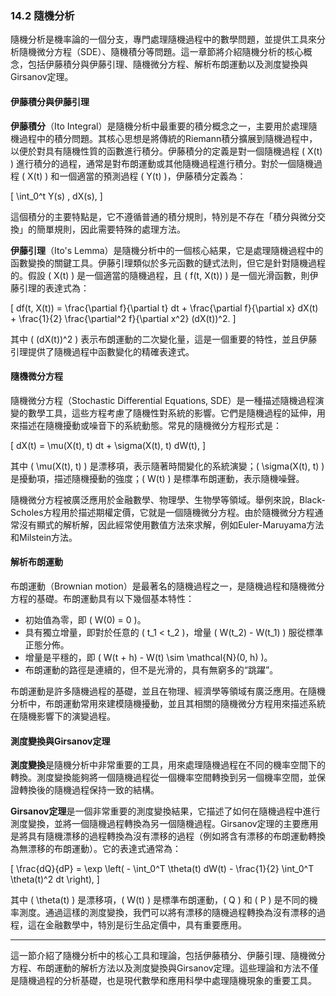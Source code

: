 ### 14.2 隨機分析

隨機分析是機率論的一個分支，專門處理隨機過程中的數學問題，並提供工具來分析隨機微分方程（SDE）、隨機積分等問題。這一章節將介紹隨機分析的核心概念，包括伊藤積分與伊藤引理、隨機微分方程、解析布朗運動以及測度變換與Girsanov定理。

#### 伊藤積分與伊藤引理

**伊藤積分**（Ito Integral）是隨機分析中最重要的積分概念之一，主要用於處理隨機過程中的積分問題。其核心思想是將傳統的Riemann積分擴展到隨機過程中，以便於對具有隨機性質的函數進行積分。伊藤積分的定義是對一個隨機過程 \( X(t) \) 進行積分的過程，通常是對布朗運動或其他隨機過程進行積分。對於一個隨機過程 \( X(t) \) 和一個適當的預測過程 \( Y(t) \)，伊藤積分定義為：

\[
\int_0^t Y(s) \, dX(s),
\]

這個積分的主要特點是，它不遵循普通的積分規則，特別是不存在「積分與微分交換」的簡單規則，因此需要特殊的處理方法。

**伊藤引理**（Ito's Lemma）是隨機分析中的一個核心結果，它是處理隨機過程中的函數變換的關鍵工具。伊藤引理類似於多元函數的鏈式法則，但它是針對隨機過程的。假設 \( X(t) \) 是一個適當的隨機過程，且 \( f(t, X(t)) \) 是一個光滑函數，則伊藤引理的表達式為：

\[
df(t, X(t)) = \frac{\partial f}{\partial t} dt + \frac{\partial f}{\partial x} dX(t) + \frac{1}{2} \frac{\partial^2 f}{\partial x^2} (dX(t))^2.
\]

其中 \( (dX(t))^2 \) 表示布朗運動的二次變化量，這是一個重要的特性，並且伊藤引理提供了隨機過程中函數變化的精確表達式。

#### 隨機微分方程

隨機微分方程（Stochastic Differential Equations, SDE）是一種描述隨機過程演變的數學工具，這些方程考慮了隨機性對系統的影響。它們是隨機過程的延伸，用來描述在隨機擾動或噪音下的系統動態。常見的隨機微分方程形式是：

\[
dX(t) = \mu(X(t), t) dt + \sigma(X(t), t) dW(t),
\]

其中 \( \mu(X(t), t) \) 是漂移項，表示隨著時間變化的系統演變；\( \sigma(X(t), t) \) 是擾動項，描述隨機擾動的強度；\( W(t) \) 是標準布朗運動，表示隨機噪聲。

隨機微分方程被廣泛應用於金融數學、物理學、生物學等領域。舉例來說，Black-Scholes方程用於描述期權定價，它就是一個隨機微分方程。由於隨機微分方程通常沒有顯式的解析解，因此經常使用數值方法來求解，例如Euler-Maruyama方法和Milstein方法。

#### 解析布朗運動

布朗運動（Brownian motion）是最著名的隨機過程之一，是隨機過程和隨機微分方程的基礎。布朗運動具有以下幾個基本特性：
- 初始值為零，即 \( W(0) = 0 \)。
- 具有獨立增量，即對於任意的 \( t_1 < t_2 \)，增量 \( W(t_2) - W(t_1) \) 服從標準正態分佈。
- 增量是平穩的，即 \( W(t + h) - W(t) \sim \mathcal{N}(0, h) \)。
- 布朗運動的路徑是連續的，但不是光滑的，具有無窮多的“跳躍”。

布朗運動是許多隨機過程的基礎，並且在物理、經濟學等領域有廣泛應用。在隨機分析中，布朗運動常用來建模隨機擾動，並且其相關的隨機微分方程用來描述系統在隨機影響下的演變過程。

#### 測度變換與Girsanov定理

**測度變換**是隨機分析中非常重要的工具，用來處理隨機過程在不同的機率空間下的轉換。測度變換能夠將一個隨機過程從一個機率空間轉換到另一個機率空間，並保證轉換後的隨機過程保持一致的結構。

**Girsanov定理**是一個非常重要的測度變換結果，它描述了如何在隨機過程中進行測度變換，並將一個隨機過程轉換為另一個隨機過程。Girsanov定理的主要應用是將具有隨機漂移的過程轉換為沒有漂移的過程（例如將含有漂移的布朗運動轉換為無漂移的布朗運動）。它的表達式通常為：

\[
\frac{dQ}{dP} = \exp \left( - \int_0^T \theta(t) dW(t) - \frac{1}{2} \int_0^T \theta(t)^2 dt \right),
\]

其中 \( \theta(t) \) 是漂移項，\( W(t) \) 是標準布朗運動，\( Q \) 和 \( P \) 是不同的機率測度。通過這樣的測度變換，我們可以將有漂移的隨機過程轉換為沒有漂移的過程，這在金融數學中，特別是衍生品定價中，具有重要應用。

---

這一節介紹了隨機分析中的核心工具和理論，包括伊藤積分、伊藤引理、隨機微分方程、布朗運動的解析方法以及測度變換與Girsanov定理。這些理論和方法不僅是隨機過程的分析基礎，也是現代數學和應用科學中處理隨機現象的重要工具。
